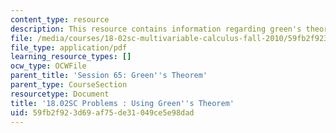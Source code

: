 ```yaml
---
content_type: resource
description: This resource contains information regarding green's theorem.
file: /media/courses/18-02sc-multivariable-calculus-fall-2010/59fb2f923d69af75de31049ce5e98dad_MIT18_02SC_pb_65_quest.pdf
file_type: application/pdf
learning_resource_types: []
ocw_type: OCWFile
parent_title: 'Session 65: Green''s Theorem'
parent_type: CourseSection
resourcetype: Document
title: '18.02SC Problems : Using Green''s Theorem'
uid: 59fb2f92-3d69-af75-de31-049ce5e98dad
---
```

